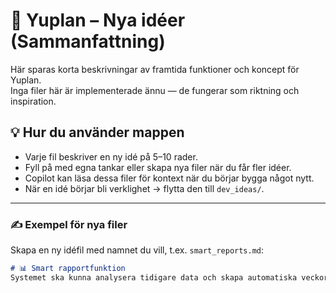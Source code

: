 # 🌱 Yuplan – Nya idéer (Sammanfattning)

Här sparas korta beskrivningar av framtida funktioner och koncept för Yuplan.  
Inga filer här är implementerade ännu — de fungerar som riktning och inspiration.

## 💡 Hur du använder mappen
- Varje fil beskriver en ny idé på 5–10 rader.
- Fyll på med egna tankar eller skapa nya filer när du får fler idéer.
- Copilot kan läsa dessa filer för kontext när du börjar bygga något nytt.
- När en idé börjar bli verklighet → flytta den till `dev_ideas/`.

---

### ✍️ Exempel för nya filer
Skapa en ny idéfil med namnet du vill, t.ex. `smart_reports.md`:

```markdown
# 📊 Smart rapportfunktion
Systemet ska kunna analysera tidigare data och skapa automatiska veckorapporter.
